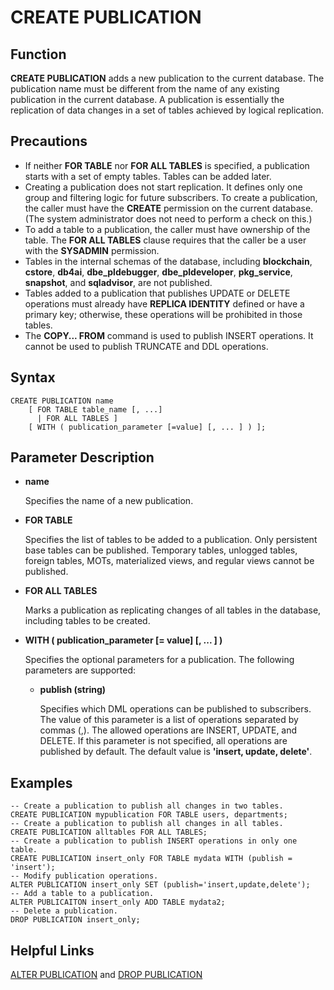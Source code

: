 # CREATE PUBLICATION<a name="EN-US_TOPIC_0000001243437361"></a>

## Function<a name="section12584151914217"></a>

**CREATE PUBLICATION**  adds a new publication to the current database. The publication name must be different from the name of any existing publication in the current database. A publication is essentially the replication of data changes in a set of tables achieved by logical replication.

## Precautions<a name="section412011394429"></a>

-   If neither  **FOR TABLE**  nor  **FOR ALL TABLES**  is specified, a publication starts with a set of empty tables. Tables can be added later.
-   Creating a publication does not start replication. It defines only one group and filtering logic for future subscribers. To create a publication, the caller must have the  **CREATE**  permission on the current database. \(The system administrator does not need to perform a check on this.\)
-   To add a table to a publication, the caller must have ownership of the table. The  **FOR ALL TABLES**  clause requires that the caller be a user with the  **SYSADMIN**  permission.
-   Tables in the internal schemas of the database, including  **blockchain**,  **cstore**,  **db4ai**,  **dbe\_pldebugger**,  **dbe\_pldeveloper**,  **pkg\_service**,  **snapshot**, and  **sqladvisor**, are not published.
-   Tables added to a publication that publishes UPDATE or DELETE operations must already have  **REPLICA IDENTITY**  defined or have a primary key; otherwise, these operations will be prohibited in those tables.
-   The  **COPY... FROM**  command is used to publish INSERT operations. It cannot be used to publish TRUNCATE and DDL operations.

## Syntax<a name="section52689257424"></a>

```
CREATE PUBLICATION name 
    [ FOR TABLE table_name [, ...] 
      | FOR ALL TABLES ] 
    [ WITH ( publication_parameter [=value] [, ... ] ) ];
```

## Parameter Description<a name="section581153212424"></a>

-   **name**

    Specifies the name of a new publication.

-   **FOR TABLE**

    Specifies the list of tables to be added to a publication. Only persistent base tables can be published. Temporary tables, unlogged tables, foreign tables, MOTs, materialized views, and regular views cannot be published.

-   **FOR ALL TABLES**

    Marks a publication as replicating changes of all tables in the database, including tables to be created.

-   **WITH \( publication\_parameter \[= value\] \[, ... \] \)**

    Specifies the optional parameters for a publication. The following parameters are supported:

    -   **publish \(string\)**

        Specifies which DML operations can be published to subscribers. The value of this parameter is a list of operations separated by commas \(,\). The allowed operations are INSERT, UPDATE, and DELETE. If this parameter is not specified, all operations are published by default. The default value is  **'insert, update, delete'**.



## Examples<a name="section109371845154215"></a>

```
-- Create a publication to publish all changes in two tables.
CREATE PUBLICATION mypublication FOR TABLE users, departments;
-- Create a publication to publish all changes in all tables.
CREATE PUBLICATION alltables FOR ALL TABLES;
-- Create a publication to publish INSERT operations in only one table.
CREATE PUBLICATION insert_only FOR TABLE mydata WITH (publish = 'insert');
-- Modify publication operations.
ALTER PUBLICATION insert_only SET (publish='insert,update,delete');
-- Add a table to a publication.
ALTER PUBLICAITON insert_only ADD TABLE mydata2;
-- Delete a publication.
DROP PUBLICATION insert_only;
```

## Helpful Links<a name="section871143685317"></a>

[ALTER PUBLICATION](alter-publication.md)  and  [DROP PUBLICATION](drop-publication.md)


